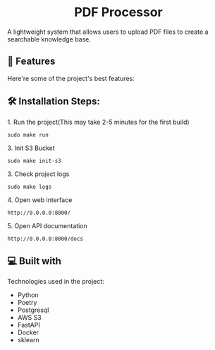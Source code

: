 <h1 align="center" id="title">PDF Processor</h1>

<p id="description">A lightweight system that allows users to upload PDF files to create a searchable knowledge base.</p>

  
  
<h2>🧐 Features</h2>

Here're some of the project's best features:

<h2>🛠️ Installation Steps:</h2>

<p>1. Run the project(This may take 2-5 minutes for the first build)</p>

```
sudo make run
```

<p>3. Init S3 Bucket</p>

```
sudo make init-s3
```

<p>3. Check project logs</p>

```
sudo make logs
```


<p>4. Open web interface</p>

```
http://0.0.0.0:8000/
```

<p>5. Open API documentation</p>

```
http://0.0.0.0:8000/docs
```

  
  
<h2>💻 Built with</h2>

Technologies used in the project:

*   Python
*   Poetry
*   Postgresql
*   AWS S3
*   FastAPI
*   Docker
*   sklearn
